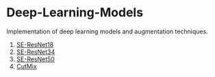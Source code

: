 # Deep-Learning-Models
Implementation of deep learning models and augmentation techniques.

1. [SE-ResNet18](https://github.com/i-m-vivek/Deep-Learning-Models/blob/master/SE-ResNet18.py)
2. [SE-ResNet34](https://github.com/i-m-vivek/Deep-Learning-Models/blob/master/SE-ResNet34.py)
3. [SE-ResNet50](https://github.com/i-m-vivek/Deep-Learning-Models/blob/master/SE-ResNet50.py)
4. [CutMix](https://github.com/i-m-vivek/Deep-Learning-Models/blob/master/CutMix.py)
